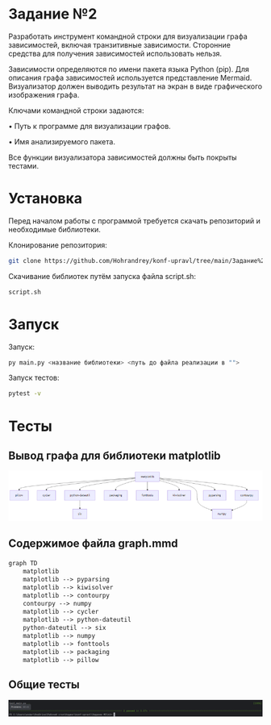 # Задание №2

  Разработать инструмент командной строки для визуализации графа
зависимостей, включая транзитивные зависимости. Сторонние средства для
получения зависимостей использовать нельзя.

  Зависимости определяются по имени пакета языка Python (pip). Для
описания графа зависимостей используется представление Mermaid.
Визуализатор должен выводить результат на экран в виде графического
изображения графа.

Ключами командной строки задаются:

• Путь к программе для визуализации графов.

• Имя анализируемого пакета.

Все функции визуализатора зависимостей должны быть покрыты тестами.

# Установка
Перед началом работы с программой требуется скачать репозиторий и необходимые библиотеки.

Клонирование репозитория:
```Bash
git clone https://github.com/Hohrandrey/konf-upravl/tree/main/Задание%20№2
```

Скачивание библиотек путём запуска файла script.sh:
```Bash
script.sh
```

# Запуск

Запуск:
```Bash
py main.py <название библиотеки> <путь до файла реализации в "">
```
Запуск тестов:
```Bash
pytest -v
```

# Тесты

## Вывод графа для библиотеки matplotlib
![](https://github.com/Hohrandrey/konf-upravl/blob/main/Задание%20№2/k2/graph.png)

## Содержимое файла graph.mmd
```
graph TD
    matplotlib
    matplotlib --> pyparsing
    matplotlib --> kiwisolver
    matplotlib --> contourpy
    contourpy --> numpy
    matplotlib --> cycler
    matplotlib --> python-dateutil
    python-dateutil --> six
    matplotlib --> numpy
    matplotlib --> fonttools
    matplotlib --> packaging
    matplotlib --> pillow
```

## Общие тесты
![](https://github.com/Hohrandrey/konf-upravl/blob/main/Задание%20№2/screens/tests.png)
